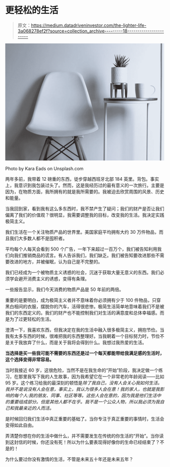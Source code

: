 # 更轻松的生活

> 原文：<https://medium.datadriveninvestor.com/the-lighter-life-3a068278ef2f?source=collection_archive---------18----------------------->

![](img/0eb799e35204e490dfeb7f3965d511c8.png)

Photo by Kara Eads on Unsplash.com

两年多前，我带着 12 磅重的东西，徒步穿越西班牙北部 184 英里。背包。事实上，我意识到我包装过头了。然而，这是我经历过的最有意义的一次旅行。主要是因为，在物质方面，我所拥有的就是我所需要的。我被迫去欣赏周围的风景、历史和能量。

当我回到家，看到我有这么多东西时，我不禁产生了疑问；我们的财产是否让我们偏离了我们的价值观？很明显，我需要调整我的目标，改变我的生活。我决定实践极简主义。

我们生活在一个关注物质产品的世界里。美国家庭平均拥有大约 30 万件物品，而且我们大多数人都不是囤积者。

平均每个人每天会看到 500 个广告，一年下来超过一百万个，我们被告知利用我们向我们推销商品的谎言。有人告诉我们，我们缺乏。我们被告知要改进那些不需要改进的地方，并被催眠，认为自己是不完整的。

我们已经成为一个被物质主义诱惑的社会，沉迷于获取大量无意义的东西。我们必须学会避开消费主义的诱惑，变得有条理。

一些报告显示，我们今天消费的物质产品是 50 年前的两倍。

重要的是要明白，成为极简主义者并不意味着你必须拥有少于 100 件物品，只穿黑白相间的衣服，摆脱你的汽车，活得很悲惨。极简生活简单地意味着我们不是被我们的东西定义的。我们的财产也不能控制我们对生活的满意度和总体幸福感。而是为了过更轻松的生活。

澄清一下，我喜欢东西，但我决定在我的生活中融入很多极简主义，拥抱节俭。当我有太多东西的时候，很难把我的东西整理好。当我朝着一个目标努力时，节俭不是关于我放弃了什么，而是关于我将会得到什么。我想过我热爱的生活。

**当选择是买一些我可能不需要的东西还是过一个每天都能带给我满足感的生活时，这个选择变得非常容易。**

当时我接近 60 岁，这很危险，当然不是在我生命的“开始”阶段，我决定做一个练习，在那里我写下我的人生故事，因为我希望它在一个非常老的年龄阅读——比如 95 岁。这个练习给我的最深刻的顿悟是*除了我自己，没有人会关心我如何生活。我并不是说没有人会在意，事实上，我认为很多人会在意！我的家人，也就是我影响的每个人:我的朋友、同事、社区等等。这些人会在意的，因为我是他们生活中的重要组成部分。但是其他人都不在乎。我不是一个公众人物，所以我必须为我自己和我最亲近的人而活。*

是时候回归我们生活中真正重要的基础了。当你专注于真正重要的事情时，生活会变得如此自由。

弄清楚你想在你的生活中做什么，并不需要发生在传统的你生活的“开始”。当你读到这封信的时候，你还没有死！所以为什么要表现得好像你的生命已经结束了？不是的！

为什么要过你没有激情的生活，不管是未来五十年还是未来五年？